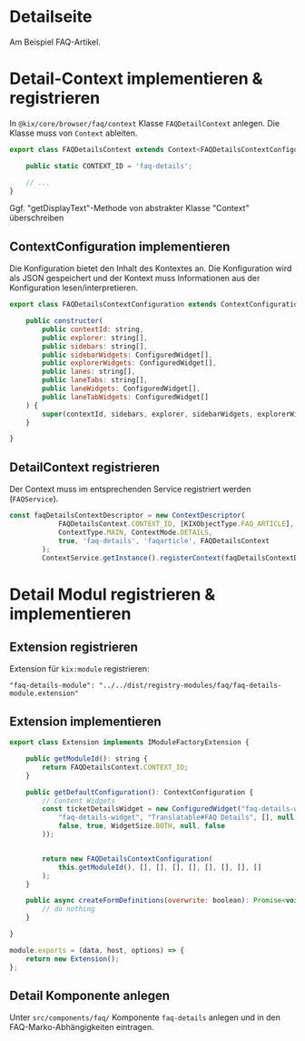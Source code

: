 # Detailseite

Am Beispiel FAQ-Artikel.

# Detail-Context implementieren & registrieren

In `@kix/core/browser/faq/context` Klasse `FAQDetailContext` anlegen. Die Klasse muss von `Context` ableiten.

```javascript
export class FAQDetailsContext extends Context<FAQDetailsContextConfiguration> {

    public static CONTEXT_ID = 'faq-details';

    // ...
}
```
Ggf. "getDisplayText"-Methode von abstrakter Klasse "Context" überschreiben

## ContextConfiguration implementieren

Die Konfiguration bietet den Inhalt des Kontextes an. Die Konfiguration wird als JSON gespeichert und der Kontext muss Informationen aus der Konfiguration lesen/interpretieren.

```javascript
export class FAQDetailsContextConfiguration extends ContextConfiguration {

    public constructor(
        public contextId: string,
        public explorer: string[],
        public sidebars: string[],
        public sidebarWidgets: ConfiguredWidget[],
        public explorerWidgets: ConfiguredWidget[],
        public lanes: string[],
        public laneTabs: string[],
        public laneWidgets: ConfiguredWidget[],
        public laneTabWidgets: ConfiguredWidget[]
    ) {
        super(contextId, sidebars, explorer, sidebarWidgets, explorerWidgets, []);
    }

}
```

## DetailContext registrieren

Der Context muss im entsprechenden Service registriert werden (`FAQService`).
```javascript
const faqDetailsContextDescriptor = new ContextDescriptor(
            FAQDetailsContext.CONTEXT_ID, [KIXObjectType.FAQ_ARTICLE],
            ContextType.MAIN, ContextMode.DETAILS,
            true, 'faq-details', 'faqarticle', FAQDetailsContext
        );
        ContextService.getInstance().registerContext(faqDetailsContextDescriptor);
```

# Detail Modul registrieren & implementieren

## Extension registrieren

Extension für `kix:module` registrieren:

`"faq-details-module": "../../dist/registry-modules/faq/faq-details-module.extension"`

## Extension implementieren

```javascript
export class Extension implements IModuleFactoryExtension {

    public getModuleId(): string {
        return FAQDetailsContext.CONTEXT_ID;
    }

    public getDefaultConfiguration(): ContextConfiguration {
        // Content Widgets
        const ticketDetailsWidget = new ConfiguredWidget("faq-details-widget", new WidgetConfiguration(
            "faq-details-widget", "Translatable#FAQ Details", [], null,
            false, true, WidgetSize.BOTH, null, false
        ));


        return new FAQDetailsContextConfiguration(
            this.getModuleId(), [], [], [], [], [], [], [], []
        );
    }

    public async createFormDefinitions(overwrite: boolean): Promise<void>
        // do nothing
    }

}

module.exports = (data, host, options) => {
    return new Extension();
};
```

## Detail Komponente anlegen

Unter `src/components/faq/` Komponente `faq-details` anlegen und in den FAQ-Marko-Abhängigkeiten eintragen.